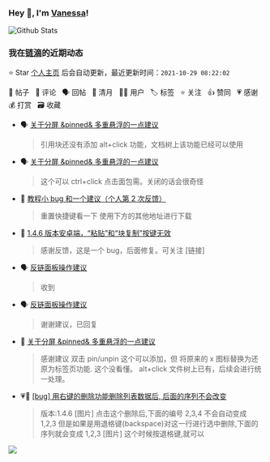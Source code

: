 ### Hey 👋, I'm [Vanessa](http://vanessa.b3log.org/)!

![Github Stats](https://github-readme-stats.vercel.app/api?username=Vanessa219&show_icons=true)

<!--events start -->

### 我在[链滴](https://ld246.com)的近期动态

⭐️ Star [个人主页](https://github.com/Vanessa219/Vanessa219) 后会自动更新，最近更新时间：`2021-10-29 08:22:02`

📝 帖子 &nbsp; 💬 评论 &nbsp; 🗣 回帖 &nbsp; 🌙 清月 &nbsp; 👨‍💻 用户 &nbsp; 🏷️ 标签 &nbsp; ⭐️ 关注 &nbsp; 👍 赞同 &nbsp; 💗 感谢 &nbsp; 💰 打赏 &nbsp; 🗃 收藏

* 🗣 [关于分屏 &amp;pinned&amp; 多重悬浮的一点建议](https://ld246.com/article/1635347537273/comment/1635424010804#comments)

  > 引用块还没有添加 alt+click 功能，文档树上该功能已经可以使用
* 🗣 [关于分屏 &amp;pinned&amp; 多重悬浮的一点建议](https://ld246.com/article/1635347537273/comment/1635423831987#comments)

  > 这个可以 ctrl+click 点击面包需。关闭的话会很奇怪
* 💬 [教程小 bug 和一个建议（个人第 2 次反馈）](https://ld246.com/article/1635423134883/comment/1635436333077#comments)

  > 重置快捷键看一下 使用下方的其他地址进行下载
* 💬 [1.4.6 版本安卓端，“粘贴”和“块复制”按键无效](https://ld246.com/article/1635355163645/comment/1635416939394#comments)

  > 感谢反馈，这是一个 bug，后面修复。可关注 [链接]
* 🗣 [反链面板操作建议](https://ld246.com/article/1634564665780/comment/1635411300383#comments)

  > 收到
* 🗣 [反链面板操作建议](https://ld246.com/article/1634564665780/comment/1635350381693#comments)

  > 谢谢建议，已回复
* 💬 [关于分屏 &amp;pinned&amp; 多重悬浮的一点建议](https://ld246.com/article/1635347537273/comment/1635416345355#comments)

  > 感谢建议 双击 pin/unpin 这个可以添加，但 将原来的 x 图标替换为还原为标签页功能. 这个没看懂。 alt+click 文件树上已有，后续会进行统一处理。
* 💗📝 [[bug] 用右键的删除功能删除列表数据后, 后面的序列不会改变](https://ld246.com/article/1635229389230)

  > 版本:1.4.6 [图片] 点击这个删除后,下面的编号 2,3,4 不会自动变成 1,2,3 但是如果是用退格键(backspace)对这一行进行选中删除,下面的序列就会变成 1,2,3 [图片] 这个时候按退格键,就可以


<!--events end -->

<a title="Hits" target="_blank" href="https://github.com/Vanessa219/Vanessa219"><img src="https://hits.b3log.org/Vanessa219/Vanessa219.svg"></a>
